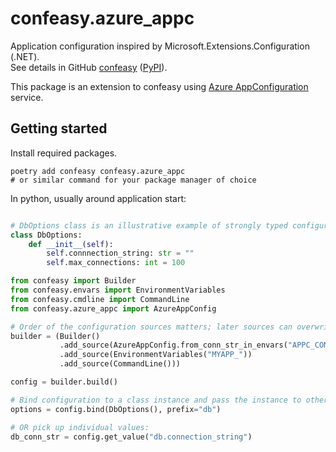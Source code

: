 # confeasy.azure_appc

Application configuration inspired by Microsoft.Extensions.Configuration (.NET).<br/>
See details in GitHub [confeasy][confeasy_gh] ([PyPI][confeasy_pypi]).

This package is an extension to confeasy using [Azure AppConfiguration][azure] service.

## Getting started

Install required packages.

```shell
poetry add confeasy confeasy.azure_appc
# or similar command for your package manager of choice
```

In python, usually around application start:
```python

# DbOptions class is an illustrative example of strongly typed configuration.
class DbOptions:
    def __init__(self):
        self.connnection_string: str = ""
        self.max_connections: int = 100

from confeasy import Builder
from confeasy.envars import EnvironmentVariables
from confeasy.cmdline import CommandLine
from confeasy.azure_appc import AzureAppConfig

# Order of the configuration sources matters; later sources can overwrite values from earlier ones.
builder = (Builder()
           .add_source(AzureAppConfig.from_conn_str_in_envars("APPC_CONNECTION_STRING", "db.*"))
           .add_source(EnvironmentVariables("MYAPP_"))
           .add_source(CommandLine()))

config = builder.build()

# Bind configuration to a class instance and pass the instance to other objects.
options = config.bind(DbOptions(), prefix="db")

# OR pick up individual values:
db_conn_str = config.get_value("db.connection_string")
```

[azure]: https://learn.microsoft.com/en-us/azure/azure-app-configuration/overview
[confeasy_gh]: https://github.com/jdvor/confeasy
[confeasy_pypi]: https://pypi.org/project/confeasy
